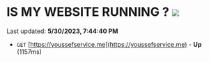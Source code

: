 # IS MY WEBSITE RUNNING ? [![](https://img.shields.io/static/v1?label=Sponsor&message=%E2%9D%A4&logo=GitHub&color=%23fe8e86)](https://github.com/sponsors/<username>)

Last updated: **5/30/2023, 7:44:40 PM**

- `GET` [https://youssefservice.me](https://youssefservice.me) - **Up** (1157ms)
